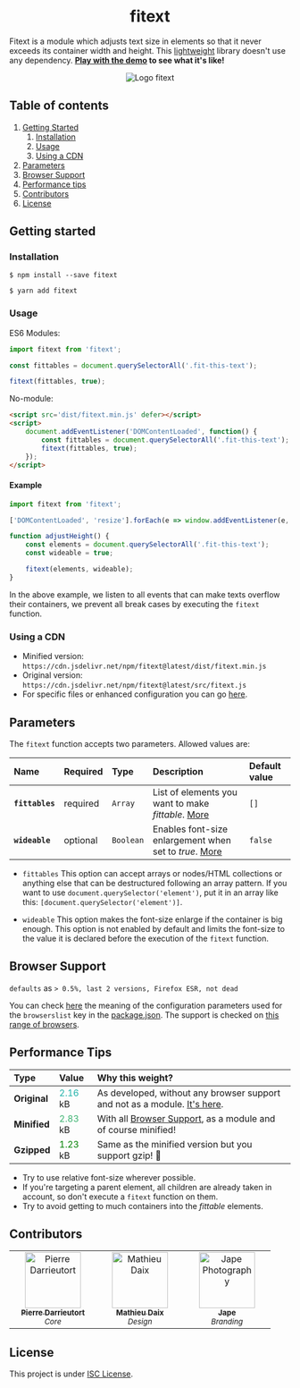 <h1 align="center">fitext</h1>

Fitext is a module which adjusts text size in elements so that it never exceeds its container width and height. This [lightweight](#performance-tips) library doesn't use any dependency. **[Play with the demo](https://pierredarrieutort.github.io/fitext/) to see what it's like!**

<div align="center">
    <img src="./src/img/fitext_logo.jpg" alt="Logo fitext">
</div>

## Table of contents

1. [Getting Started](#getting-started)
    1. [Installation](#installation)
    1. [Usage](#usage)
    1. [Using a CDN](#using-a-cdn)
1. [Parameters](#parameters)
1. [Browser Support](#browser-suport)
1. [Performance tips](#performance-tips)
1. [Contributors](#contributors)
1. [License](#license)

## Getting started

### Installation

```shell
$ npm install --save fitext
```
```shell
$ yarn add fitext
```

### Usage

ES6 Modules:
```js
import fitext from 'fitext';

const fittables = document.querySelectorAll('.fit-this-text');

fitext(fittables, true);
```

No-module:
```html
<script src='dist/fitext.min.js' defer></script>
<script>
    document.addEventListener('DOMContentLoaded', function() {
        const fittables = document.querySelectorAll('.fit-this-text');
        fitext(fittables, true);
    });
</script>
```

#### Example

```js
import fitext from 'fitext';

['DOMContentLoaded', 'resize'].forEach(e => window.addEventListener(e, adjustHeight));

function adjustHeight() {
    const elements = document.querySelectorAll('.fit-this-text');
    const wideable = true;

    fitext(elements, wideable);
}
```

In the above example, we listen to all events that can make texts overflow their containers, we prevent all break cases by executing the `fitext` function.

### Using a CDN

- Minified version: `https://cdn.jsdelivr.net/npm/fitext@latest/dist/fitext.min.js`
- Original version: `https://cdn.jsdelivr.net/npm/fitext@latest/src/fitext.js`
- For specific files or enhanced configuration you can go [here](https://www.jsdelivr.com/package/npm/fitext).


## Parameters

The `fitext` function accepts two parameters. Allowed values are:

| Name             | Required | Type      | Description | Default value |
| :--------------- | :------- | :-------- | :---------- | :------------ |
| **`fittables`**  | required | `Array`   | List of elements you want to make _fittable_. [More](#fittables) | `[]` |
| **`wideable`**   | optional | `Boolean` | Enables font-size enlargement when set to _true_. [More](#wideable) | `false` |

- `fittables`
    This option can accept arrays or nodes/HTML collections or anything else that can be destructured following an array pattern. If you want to use `document.querySelector('element')`, put it in an array like this: `[document.querySelector('element')]`.

- `wideable`
    This option makes the font-size enlarge if the container is big enough. This option is not enabled by default and limits the font-size to the value it is declared before the execution of the `fitext` function.

## Browser Support

`defaults` as `> 0.5%, last 2 versions, Firefox ESR, not dead`

You can check [here](https://github.com/browserslist/browserslist#queries) the meaning of the configuration parameters used for the `browserslist` key in the [package.json](package.json).
The support is checked on [this range of browsers](https://browserl.ist/?q=defaults).

## Performance Tips

| Type         | Value | Why this weight? |
| :----------- |:----- | :--------------- |
| **Original** | <span style="color: lightseagreen">2.16</span> kB | As developed, without any browser support and not as a module. [It's here](src/fitext.js "Get the file"). |
| **Minified** | <span style="color: mediumseagreen">2.83</span> kB | With all [Browser Support](#browser-suport), as a module and of course minified! |
| **Gzipped**  | <span style="color: green">1.23</span> kB | Same as the minified version but you support gzip! 🎉 |

- Try to use relative font-size wherever possible.
- If you're targeting a parent element, all children are already taken in account, so don't execute a `fitext` function on them.
- Try to avoid getting to much containers into the _fittable_ elements.

## Contributors

<table>
    <tbody>
        <tr>
            <td align="center" width="140">
                <a href="https://github.com/pierredarrieutort">
                    <img src="https://avatars0.githubusercontent.com/u/25182438?s=460&amp;v=4" alt="Pierre Darrieutort" width="100px;" />
                    <br />
                    <sub><strong>Pierre Darrieutort</strong></sub>
                </a><br>
                    <sub><i>Core</i></sub>
            </td>
            <td align="center" width="140">
                <a href="https://github.com/mathieudaix">
                    <img src="https://scontent.xx.fbcdn.net/v/t1.15752-9/95019821_1336186823257776_6091369584101687296_n.jpg?_nc_cat=109&_nc_sid=b96e70&_nc_ohc=vzl7zKAyKi0AX9JY36K&_nc_ad=z-m&_nc_cid=0&_nc_zor=9&_nc_ht=scontent.xx&oh=c0b399312a81efd43099d87ea03d8b37&oe=5ECFC9AF" alt="Mathieu Daix" width="100px;" />
                    <br />
                    <sub><strong>Mathieu Daix</strong></sub>
                </a><br>
                    <sub><i>Design</i></sub>
            </td>
            <td align="center" width="140">
                <a href=https://www.instagram.com/jape_photography/">
                    <img src="https://scontent-cdg2-1.cdninstagram.com/v/t51.2885-19/s150x150/87216381_788522074974374_7740995681304707072_n.jpg?_nc_ht=scontent-cdg2-1.cdninstagram.com&_nc_ohc=skjsIYhclVgAX9ewtZk&oh=17baa04f8587b0089e9b2e22ef0624e1&oe=5ED93384" alt="Jape Photography" width="100px;" />
                    <br />
                    <sub><strong>Jape</strong></sub>
                </a><br>
                    <sub><i>Branding</i></sub>
            </td>
        </tr>
    </tbody>
</table>

## License

This project is under [ISC License](LICENSE.md).
